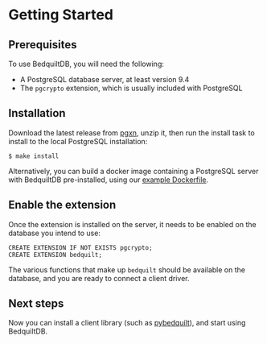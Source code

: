 # Getting Started


## Prerequisites

To use BedquiltDB, you will need the following:

- A PostgreSQL database server, at least version 9.4
- The `pgcrypto` extension, which is usually included with PostgreSQL


## Installation

Download the latest release from [pgxn](http://pgxn.org/dist/bedquilt/), unzip it, then run the install task to install to the local PostgreSQL installation:
```
$ make install
```

Alternatively, you can build a docker image containing a PostgreSQL server with BedquiltDB pre-installed, using our [example Dockerfile](http://github.com/BedquiltDB/docker-bedquiltdb-example).


## Enable the extension

Once the extension is installed on the server, it needs to be enabled on the
database you intend to use:
```
CREATE EXTENSION IF NOT EXISTS pgcrypto;
CREATE EXTENSION bedquilt;
```

The various functions that make up `bedquilt` should be available
on the database, and you are ready to connect a client driver.


## Next steps

Now you can install a client library
(such as [pybedquilt](http://pybedquilt.readthedocs.org)), and start using BedquiltDB.
